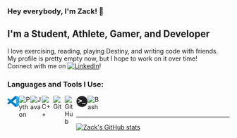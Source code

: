 ### Hey everybody, I'm Zack! 👋

## I'm a Student, Athlete, Gamer, and Developer

I love exercising, reading, playing Destiny, and writing code with friends.\
My profile is pretty empty now, but I hope to work on it over time!\
Connect with me on  [![LinkedIn][linkedinicon]][linkedin]!

### Languages and Tools I Use:

<img align="left" alt="Visual Studio Code" width="26px" src="https://raw.githubusercontent.com/github/explore/80688e429a7d4ef2fca1e82350fe8e3517d3494d/topics/visual-studio-code/visual-studio-code.png" />
<img align="left" alt="Python" width="26px" src="https://raw.githubusercontent.com/jmnote/z-icons/master/svg/python.svg" />
<img align="left" alt="Java" width="26px" src="https://raw.githubusercontent.com/jmnote/z-icons/master/svg/java.svg" />
<img align="left" alt="C++" width="26px" src="https://raw.githubusercontent.com/jmnote/z-icons/master/svg/cpp.svg" />
<img align="left" alt="Git" width="26px" src="https://raw.githubusercontent.com/jmnote/z-icons/master/svg/git.svg" />
<img align="left" alt="GitHub" width="26px" src="https://raw.githubusercontent.com/jmnote/z-icons/master/svg/github.svg" />
<img align="left" alt="Terminal" width="26px" src="https://raw.githubusercontent.com/github/explore/80688e429a7d4ef2fca1e82350fe8e3517d3494d/topics/terminal/terminal.png" />
<img align="left" alt="Bash" width="26px" src="https://raw.githubusercontent.com/jmnote/z-icons/master/svg/bash.svg" />

<br />
<br />

---

[![Zack's GitHub stats](https://github-readme-stats.vercel.app/api?username=ZackTheCanuck&show_icons=true&hide_border=true)](https://github.com/anuraghazra/github-readme-stats)

[linkedinicon]: https://raw.githubusercontent.com/MartinHeinz/MartinHeinz/master/linkedin-3-16.png
[linkedin]: https://www.linkedin.com/in/zack-urbaniak/
